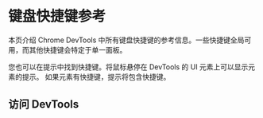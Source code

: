# 键盘快捷键参考

本页介绍 Chrome DevTools 中所有键盘快捷键的参考信息。一些快捷键全局可用，而其他快捷键会特定于单一面板。

您也可以在提示中找到快捷键。将鼠标悬停在 DevTools 的 UI 元素上可以显示元素的提示。 如果元素有快捷键，提示将包含快捷键。

## 访问 DevTools

